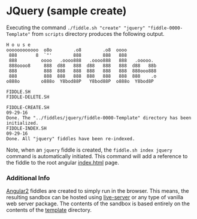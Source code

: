 JQuery (sample create)
======

Executing the command `./fiddle.sh "create" "jquery" "fiddle-0000-Template"` from `scripts` directory produces the following output.


    H o u s e
    oooooooooooo  o8o        .o8        .o8  oooo
     888       8  `"'        888        888   888
     888         oooo   .oooo888   .oooo888   888   .ooooo.
     888oooo8     888  d88   888  d88   888   888  d88   88b
     888          888  888   888  888   888   888  888ooo888
     888          888  888   888  888   888   888  888    .o
    o888o        o888o  Y8bod88P   Y8bod88P  o888o  Y8bod8P
    
    FIDDLE.SH
    FIDDLE-DELETE.SH
    
    FIDDLE-CREATE.SH
    09-29-16
    Done. The "../fiddles/jquery/fiddle-0000-Template" directory has been initialized.
    FIDDLE-INDEX.SH
    09-29-16
    Done. All "jquery" fiddles have been re-indexed.
    

Note, when an `jquery` fiddle is created, the `fiddle.sh index jquery` command is automatically initiated.  This 
command will add a reference to the fiddle to the root angular [index.html](index.html) page.

### Additional Info

[Angular2](../jquery) fiddles are created to simply run in the browser.  This means, the resulting sandbox can
be hosted using [live-server](https://www.npmjs.com/package/live-server) or any type of vanilla web server
package. The contents of the sandbox is based entirely on the contents of the [template](template) directory.



